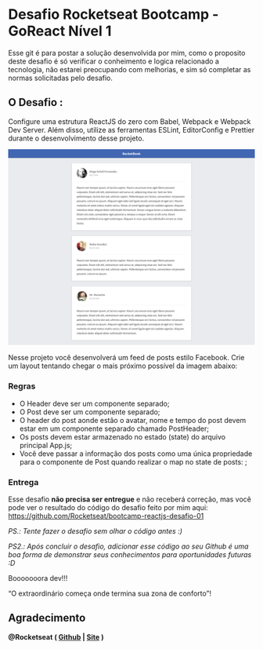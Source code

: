 # Desafio Rocketseat Bootcamp - GoReact Nível 1

Esse git é para postar a solução desenvolvida por mim, como o proposito deste desafio é só verificar o conheimento e logica relacionado a tecnologia, não estarei preocupando com melhorias, e sim só completar as normas solicitadas pelo desafio.

## O Desafio :
Configure uma estrutura ReactJS do zero com Babel, Webpack e Webpack Dev Server. Além disso, utilize as ferramentas ESLint, EditorConfig e Prettier durante o desenvolvimento desse projeto. 

![Feed](/assets/feed.png)

Nesse projeto você desenvolverá um feed de posts estilo Facebook. Crie um layout tentando chegar o mais próximo possível da imagem abaixo:

### Regras

- O Header deve ser um componente separado;
- O Post deve ser um componente separado;
- O header do post aonde estão o avatar, nome e tempo do post devem estar em um componente separado chamado PostHeader;
- Os posts devem estar armazenado no estado (state) do arquivo principal App.js;
- Você deve passar a informação dos posts como uma única propriedade para o componente de Post quando realizar o map no state de posts: <Post data={post} />;

### Entrega

Esse desafio **não precisa ser entregue** e não receberá correção, mas você pode ver o resultado do código do desafio feito por mim aqui: https://github.com/Rocketseat/bootcamp-reactjs-desafio-01

*PS.: Tente fazer o desafio sem olhar o código antes :)*

*PS2.: Após concluir o desafio, adicionar esse código ao seu Github é uma boa forma de demonstrar seus conhecimentos para oportunidades futuras :D*

Booooooora dev!!!

“O extraordinário começa onde termina sua zona de conforto”!

## Agradecimento
**@Rocketseat ( [Github](https://github.com/Rocketseat) | [Site](https://rocketseat.com.br/) )**
